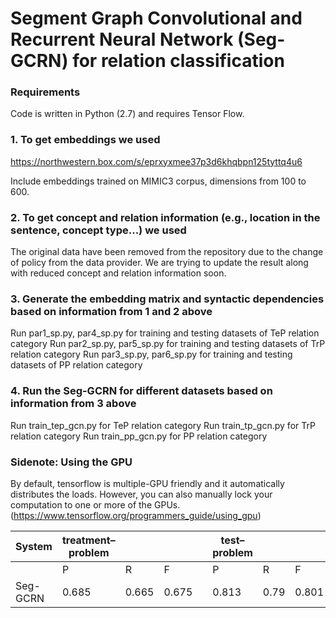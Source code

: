 # Segment Graph Convolutional and Recurrent Neural Network (Seg-GCRN) for relation classification
### Requirements
Code is written in Python (2.7) and requires Tensor Flow.

### 1. To get embeddings we used
https://northwestern.box.com/s/eprxyxmee37p3d6khqbpn125tyttq4u6

Include embeddings trained on MIMIC3 corpus, dimensions from 100 to 600.

### 2. To get concept and relation information (e.g., location in the sentence, concept type...) we used
The original data have been removed from the repository due to the change of policy from the data provider. We are trying to update the result along with reduced concept and relation information soon.

### 3. Generate the embedding matrix and syntactic dependencies based on information from 1 and 2 above
Run par1_sp.py, par4_sp.py for training and testing datasets of TeP relation category
Run par2_sp.py, par5_sp.py for training and testing datasets of TrP relation category
Run par3_sp.py, par6_sp.py for training and testing datasets of PP relation category

### 4. Run the Seg-GCRN for different datasets based on information from 3 above
Run train_tep_gcn.py for TeP relation category
Run train_tp_gcn.py for TrP relation category
Run train_pp_gcn.py for PP relation category

### Sidenote: Using the GPU
By default, tensorflow is multiple-GPU friendly and it automatically distributes the loads. However, you can also manually lock your computation to one or more of the GPUs. (https://www.tensorflow.org/programmers_guide/using_gpu)


| System   | treatment–problem  |       |       |  | test–problem  |      |       |  | problem–problem  |       |       |
|----------|--------------------|-------|-------|--|---------------|------|-------|--|------------------|-------|-------|
|          | P                  | R     | F     |  | P             | R    | F     |  | P                | R     | F     |
| Seg-GCRN | 0.685              | 0.665 | 0.675 |  | 0.813         | 0.79 | 0.801 |  | 0.705            | 0.739 | 0.722 |
